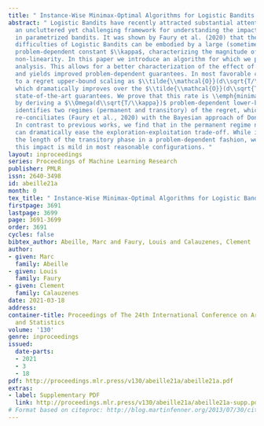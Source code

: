 ```yaml
---
title: " Instance-Wise Minimax-Optimal Algorithms for Logistic Bandits "
abstract: " Logistic Bandits have recently attracted substantial attention, by providing
  an uncluttered yet challenging framework for understanding the impact of non-linearity
  in parametrized bandits. It was shown by Faury et al. (2020) that the learning-theoretic
  difficulties of Logistic Bandits can be embodied by a large (sometimes prohibitively)
  problem-dependent constant $\\kappa$, characterizing the magnitude of the reward’s
  non-linearity. In this paper we introduce an algorithm for which we provide a refined
  analysis. This allows for a better characterization of the effect of non-linearity
  and yields improved problem-dependent guarantees. In most favorable cases this leads
  to a regret upper-bound scaling as $\\tilde{\\mathcal{O}}(d\\sqrt{T/\\kappa})$,
  which dramatically improves over the $\\tilde{\\mathcal{O}}(d\\sqrt{T}+\\kappa)$
  state-of-the-art guarantees. We prove that this rate is \\emph{minimax-optimal}
  by deriving a $\\Omega(d\\sqrt{T/\\kappa})$ problem-dependent lower-bound. Our analysis
  identifies two regimes (permanent and transitory) of the regret, which ultimately
  re-conciliates (Faury et al., 2020) with the Bayesian approach of Dong et al. (2019).
  In contrast to previous works, we find that in the permanent regime non-linearity
  can dramatically ease the exploration-exploitation trade-off. While it also impacts
  the length of the transitory phase in a problem-dependent fashion, we show that
  this impact is mild in most reasonable configurations. "
layout: inproceedings
series: Proceedings of Machine Learning Research
publisher: PMLR
issn: 2640-3498
id: abeille21a
month: 0
tex_title: " Instance-Wise Minimax-Optimal Algorithms for Logistic Bandits "
firstpage: 3691
lastpage: 3699
page: 3691-3699
order: 3691
cycles: false
bibtex_author: Abeille, Marc and Faury, Louis and Calauzenes, Clement
author:
- given: Marc
  family: Abeille
- given: Louis
  family: Faury
- given: Clement
  family: Calauzenes
date: 2021-03-18
address: 
container-title: Proceedings of The 24th International Conference on Artificial Intelligence
  and Statistics
volume: '130'
genre: inproceedings
issued:
  date-parts:
  - 2021
  - 3
  - 18
pdf: http://proceedings.mlr.press/v130/abeille21a/abeille21a.pdf
extras:
- label: Supplementary PDF
  link: http://proceedings.mlr.press/v130/abeille21a/abeille21a-supp.pdf
# Format based on citeproc: http://blog.martinfenner.org/2013/07/30/citeproc-yaml-for-bibliographies/
---
```

